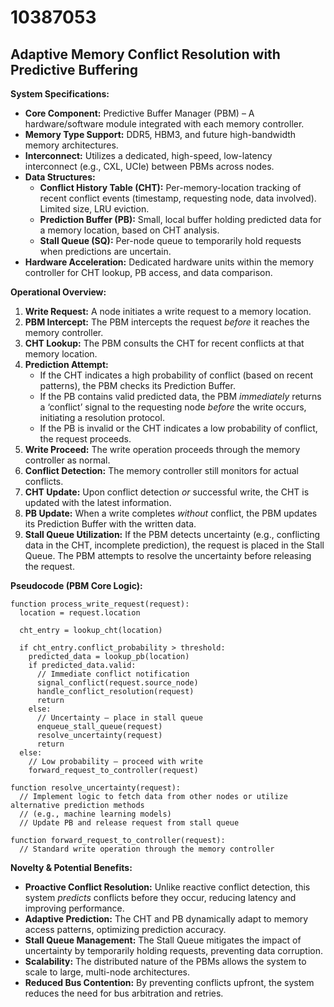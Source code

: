 # 10387053

## Adaptive Memory Conflict Resolution with Predictive Buffering

**System Specifications:**

*   **Core Component:** Predictive Buffer Manager (PBM) – A hardware/software module integrated with each memory controller.
*   **Memory Type Support:** DDR5, HBM3, and future high-bandwidth memory architectures.
*   **Interconnect:** Utilizes a dedicated, high-speed, low-latency interconnect (e.g., CXL, UCIe) between PBMs across nodes.
*   **Data Structures:**
    *   **Conflict History Table (CHT):**  Per-memory-location tracking of recent conflict events (timestamp, requesting node, data involved). Limited size, LRU eviction.
    *   **Prediction Buffer (PB):**  Small, local buffer holding predicted data for a memory location, based on CHT analysis. 
    *   **Stall Queue (SQ):** Per-node queue to temporarily hold requests when predictions are uncertain.
*   **Hardware Acceleration:** Dedicated hardware units within the memory controller for CHT lookup, PB access, and data comparison.

**Operational Overview:**

1.  **Write Request:** A node initiates a write request to a memory location.
2.  **PBM Intercept:** The PBM intercepts the request *before* it reaches the memory controller.
3.  **CHT Lookup:** The PBM consults the CHT for recent conflicts at that memory location.
4.  **Prediction Attempt:**
    *   If the CHT indicates a high probability of conflict (based on recent patterns), the PBM checks its Prediction Buffer. 
    *   If the PB contains valid predicted data, the PBM *immediately* returns a ‘conflict’ signal to the requesting node *before* the write occurs, initiating a resolution protocol.
    *   If the PB is invalid or the CHT indicates a low probability of conflict, the request proceeds.
5.  **Write Proceed:** The write operation proceeds through the memory controller as normal.
6.  **Conflict Detection:** The memory controller still monitors for actual conflicts.
7.  **CHT Update:** Upon conflict detection *or* successful write, the CHT is updated with the latest information.
8.  **PB Update:**  When a write completes *without* conflict, the PBM updates its Prediction Buffer with the written data.
9.  **Stall Queue Utilization:**  If the PBM detects uncertainty (e.g., conflicting data in the CHT, incomplete prediction), the request is placed in the Stall Queue. The PBM attempts to resolve the uncertainty before releasing the request. 

**Pseudocode (PBM Core Logic):**

```pseudocode
function process_write_request(request):
  location = request.location
  
  cht_entry = lookup_cht(location)
  
  if cht_entry.conflict_probability > threshold:
    predicted_data = lookup_pb(location)
    if predicted_data.valid:
      // Immediate conflict notification
      signal_conflict(request.source_node)
      handle_conflict_resolution(request)
      return
    else:
      // Uncertainty – place in stall queue
      enqueue_stall_queue(request)
      resolve_uncertainty(request)
      return
  else:
    // Low probability – proceed with write
    forward_request_to_controller(request)
    
function resolve_uncertainty(request):
  // Implement logic to fetch data from other nodes or utilize alternative prediction methods
  // (e.g., machine learning models)
  // Update PB and release request from stall queue
  
function forward_request_to_controller(request):
  // Standard write operation through the memory controller
```

**Novelty & Potential Benefits:**

*   **Proactive Conflict Resolution:** Unlike reactive conflict detection, this system *predicts* conflicts before they occur, reducing latency and improving performance.
*   **Adaptive Prediction:** The CHT and PB dynamically adapt to memory access patterns, optimizing prediction accuracy.
*   **Stall Queue Management:**  The Stall Queue mitigates the impact of uncertainty by temporarily holding requests, preventing data corruption.
*   **Scalability:** The distributed nature of the PBMs allows the system to scale to large, multi-node architectures.
*   **Reduced Bus Contention:** By preventing conflicts upfront, the system reduces the need for bus arbitration and retries.